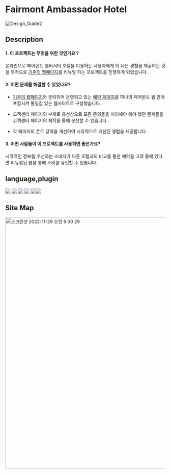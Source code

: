 
# Fairmont Ambassador Hotel
 ![Design_Guide2](https://user-images.githubusercontent.com/103560570/204446817-4d4d3646-5607-45d7-9a48-d3edabe5d74d.png)

 ## Description
  #### 1. 이 프로젝트는 무엇을 위한 것인가요 ?
   온라인으로 페어몬트 엠버서더 호텔을 이용하는 사용자에게 더 나은 경험을 제공하는 것을 목적으로 [기존의 웹페이지](https://fairmont-seoul.com/)를 
   리뉴얼 하는 프로젝트를 진행하게 되었습니다.
   
  #### 2. 어떤 문제를 해결할 수 있었나요?
   - [기존의 웹페이지](https://fairmont-seoul.com/)와 분리되어 운영되고 있는 [예약 페이지](https://all.accor.com/ssr/app/accor/rates/B200/index.ko.shtml?dateIn=2022-11-28&nights=1&compositions=1&stayplus=false&snu=false&accessibleRooms=false&utm_campaign=hotel_website_search&utm_medium=accor_regional_websites&_ga=2.25576826.638265187.1669519697-2069554040.1669022584&utm_source=hotelwebsite_B200)를 하나의 페어몬트 웹 안에 포함시켜 통일감 있는 웹사이트로 구성했습니다.

   - 고객센터 페이지의 부재로 유선상으로 모든 문의들을 처리해야 해야 했던 문제들을 고객센터 페이지의 제작을 통해 분산할 수 있습니다 . 

   - 각 페이지의 폰트 강약을 개선하여 시각적으로 개선된 경험을 제공합니다 .  

  #### 3. 어떤 사람들이 이 프로젝트를 사용하면 좋은가요?
   시각적인 정보를 우선하는 소비자가 다른 호텔과의 비교를 통한 예약을 고려 중에 있다면 리뉴얼된 웹을 통해 소비를 유인할 수 있습니다.
## language,plugin
<img src="https://img.shields.io/badge/HTML5-E34F26?style=flat-square&logo=HTML5&logoColor=fff"/> <img src="https://img.shields.io/badge/javascript-d7a20b?style=flat-square&logo=javascript&logoColor=fff"/> <img src="https://img.shields.io/badge/jquery-0769AD?style=flat-square&logo=jquery&logoColor=fff"/> <img src="https://img.shields.io/badge/SCSS-CC6699?style=flat-square&logo=sass&logoColor=fff"/>
<img src="https://img.shields.io/badge/FullPage.js-97CA00?style=flat-square&logo=appveyor=fff"/><img src="https://img.shields.io/badge/2.9ver-858585?style=flat-square&logo=appveyor=fff"/>

## Site Map
<img width="788" alt="스크린샷 2022-11-29 오전 9 00 29" src="https://user-images.githubusercontent.com/103560570/204405910-b3f8a344-eaf5-4973-946f-472e9a2952e2.png">







